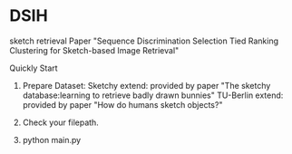 # DSIH
sketch retrieval
Paper "Sequence Discrimination Selection Tied Ranking Clustering for Sketch-based Image Retrieval"

Quickly Start
1. Prepare Dataset:
   Sketchy extend: provided by paper "The sketchy database:learning to retrieve badly drawn bunnies"
   TU-Berlin extend: provided by paper "How do humans sketch objects?"
   
2. Check your filepath.

3. python main.py

   
